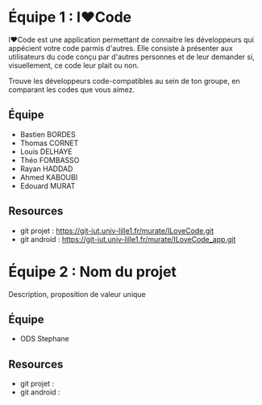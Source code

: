 
# Équipe 1 : I❤Code

I❤Code est une application permettant de connaitre les développeurs qui appécient votre code parmis d'autres.
Elle consiste à présenter aux utilisateurs du code conçu par d'autres personnes et de leur demander si, visuellement, ce code leur plait ou non.

Trouve les développeurs code-compatibles au sein de ton groupe, en comparant les codes que vous aimez.


## Équipe
* Bastien BORDES
* Thomas CORNET
* Louis DELHAYE
* Théo FOMBASSO
* Rayan HADDAD
* Ahmed KABOUBI
* Edouard MURAT

## Resources

* git projet : https://git-iut.univ-lille1.fr/murate/ILoveCode.git
* git android : https://git-iut.univ-lille1.fr/murate/ILoveCode_app.git

# Équipe 2 : Nom du projet
 
Description, proposition de valeur unique
 
## Équipe
 
* ODS Stephane
 
## Resources

* git projet :
* git android : 
